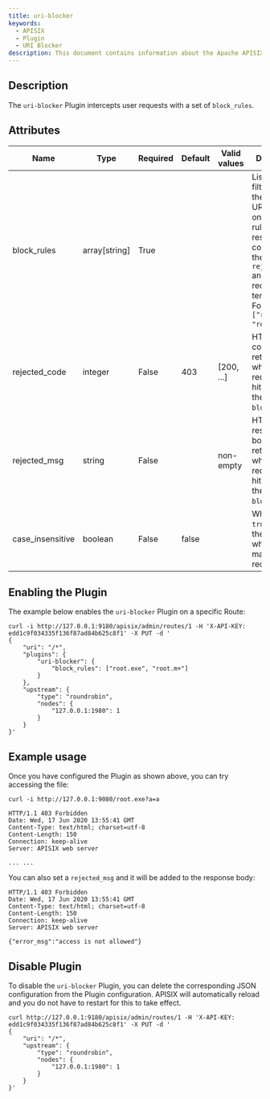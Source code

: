 ```yaml
---
title: uri-blocker
keywords:
  - APISIX
  - Plugin
  - URI Blocker
description: This document contains information about the Apache APISIX uri-blocker Plugin.
---
```


<!--
#
# Licensed to the Apache Software Foundation (ASF) under one or more
# contributor license agreements.  See the NOTICE file distributed with
# this work for additional information regarding copyright ownership.
# The ASF licenses this file to You under the Apache License, Version 2.0
# (the "License"); you may not use this file except in compliance with
# the License.  You may obtain a copy of the License at
#
#     http://www.apache.org/licenses/LICENSE-2.0
#
# Unless required by applicable law or agreed to in writing, software
# distributed under the License is distributed on an "AS IS" BASIS,
# WITHOUT WARRANTIES OR CONDITIONS OF ANY KIND, either express or implied.
# See the License for the specific language governing permissions and
# limitations under the License.
#
-->

## Description

The `uri-blocker` Plugin intercepts user requests with a set of `block_rules`.

## Attributes

| Name             | Type          | Required | Default | Valid values | Description                                                                                                                                                                                           |
|------------------|---------------|----------|---------|--------------|-------------------------------------------------------------------------------------------------------------------------------------------------------------------------------------------------------|
| block_rules      | array[string] | True     |         |              | List of regex filter rules. If the request URI hits any one of the rules, the response code is set to the `rejected_code` and the user request is terminated. For example, `["root.exe", "root.m+"]`. |
| rejected_code    | integer       | False    | 403     | [200, ...]   | HTTP status code returned when the request URI hits any of the `block_rules`.                                                                                                                         |
| rejected_msg     | string        | False    |         | non-empty    | HTTP response body returned when the request URI hits any of the `block_rules`.                                                                                                                       |
| case_insensitive | boolean       | False    | false   |              | When set to `true`, ignores the case when matching request URI.                                                                                                                                       |

## Enabling the Plugin

The example below enables the `uri-blocker` Plugin on a specific Route:

```shell
curl -i http://127.0.0.1:9180/apisix/admin/routes/1 -H 'X-API-KEY: edd1c9f034335f136f87ad84b625c8f1' -X PUT -d '
{
    "uri": "/*",
    "plugins": {
        "uri-blocker": {
            "block_rules": ["root.exe", "root.m+"]
        }
    },
    "upstream": {
        "type": "roundrobin",
        "nodes": {
            "127.0.0.1:1980": 1
        }
    }
}'
```

## Example usage

Once you have configured the Plugin as shown above, you can try accessing the file:

```shell
curl -i http://127.0.0.1:9080/root.exe?a=a
```

```shell
HTTP/1.1 403 Forbidden
Date: Wed, 17 Jun 2020 13:55:41 GMT
Content-Type: text/html; charset=utf-8
Content-Length: 150
Connection: keep-alive
Server: APISIX web server

... ...
```

You can also set a `rejected_msg` and it will be added to the response body:

```shell
HTTP/1.1 403 Forbidden
Date: Wed, 17 Jun 2020 13:55:41 GMT
Content-Type: text/html; charset=utf-8
Content-Length: 150
Connection: keep-alive
Server: APISIX web server

{"error_msg":"access is not allowed"}
```

## Disable Plugin

To disable the `uri-blocker` Plugin, you can delete the corresponding JSON configuration from the Plugin configuration. APISIX will automatically reload and you do not have to restart for this to take effect.

```shell
curl http://127.0.0.1:9180/apisix/admin/routes/1 -H 'X-API-KEY: edd1c9f034335f136f87ad84b625c8f1' -X PUT -d '
{
    "uri": "/*",
    "upstream": {
        "type": "roundrobin",
        "nodes": {
            "127.0.0.1:1980": 1
        }
    }
}'
```
